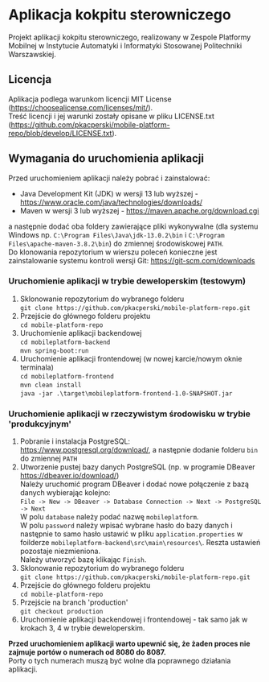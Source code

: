 # Aplikacja kokpitu sterowniczego

Projekt aplikacji kokpitu sterowniczego, realizowany w Zespole Platformy Mobilnej w Instytucie Automatyki i Informatyki Stosowanej Politechniki Warszawskiej.

## Licencja

Aplikacja podlega warunkom licencji MIT License (https://choosealicense.com/licenses/mit/).  
Treść licencji i jej warunki zostały opisane w pliku LICENSE.txt (https://github.com/pkacperski/mobile-platform-repo/blob/develop/LICENSE.txt).

## Wymagania do uruchomienia aplikacji

Przed uruchomieniem aplikacji należy pobrać i zainstalować:  
- Java Development Kit (JDK) w wersji 13 lub wyższej - https://www.oracle.com/java/technologies/downloads/
- Maven w wersji 3 lub wyższej - https://maven.apache.org/download.cgi

a następnie dodać oba foldery zawierające pliki wykonywalne (dla systemu Windows np. `C:\Program Files\Java\jdk-13.0.2\bin` i `C:\Program Files\apache-maven-3.8.2\bin`) do zmiennej środowiskowej `PATH`.  
Do klonowania repozytorium w wierszu poleceń konieczne jest zainstalowanie systemu kontroli wersji Git: https://git-scm.com/downloads

### Uruchomienie aplikacji w trybie deweloperskim (testowym)

1. Sklonowanie repozytorium do wybranego folderu   
`git clone https://github.com/pkacperski/mobile-platform-repo.git`
2. Przejście do głównego folderu projektu  
`cd mobile-platform-repo`
3. Uruchomienie aplikacji backendowej  
`cd mobileplatform-backend`  
`mvn spring-boot:run`
4. Uruchomienie aplikacji frontendowej (w nowej karcie/nowym oknie terminala)  
`cd mobileplatform-frontend`  
`mvn clean install`  
`java -jar .\target\mobileplatform-frontend-1.0-SNAPSHOT.jar`

### Uruchomienie aplikacji w rzeczywistym środowisku w trybie 'produkcyjnym'

1. Pobranie i instalacja PostgreSQL: https://www.postgresql.org/download/, a następnie dodanie folderu `bin` do zmiennej `PATH`  
2. Utworzenie pustej bazy danych PostgreSQL (np. w programie DBeaver https://dbeaver.io/download/)  
Należy uruchomić program DBeaver i dodać nowe połączenie z bazą danych wybierając kolejno:  
`File -> New -> DBeaver -> Database Connection -> Next -> PostgreSQL -> Next`  
W polu `database` należy podać nazwę `mobileplatform`.  
W polu `password` należy wpisać wybrane hasło do bazy danych i następnie to samo hasło ustawić w pliku `application.properties` w foilderze `mobileplatform-backend\src\main\resources\`. Reszta ustawień pozostaje niezmieniona.  
Należy utworzyć bazę klikając `Finish`.  
3. Sklonowanie repozytorium do wybranego folderu   
`git clone https://github.com/pkacperski/mobile-platform-repo.git`  
4. Przejście do głównego folderu projektu  
`cd mobile-platform-repo`  
5. Przejście na branch 'production'  
`git checkout production`
6. Uruchomienie aplikacji backendowej i frontendowej - tak samo jak w krokach 3, 4 w trybie deweloperskim.

**Przed uruchomieniem aplikacji warto upewnić się, że żaden proces nie zajmuje portów o numerach od 8080 do 8087.**  
Porty o tych numerach muszą być wolne dla poprawnego działania aplikacji.
